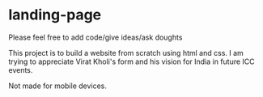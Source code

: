 # landing-page

Please feel free to add code/give ideas/ask doughts

This project is to build a website from scratch using html and css.
I am trying to appreciate Virat Kholi's form and his vision for India in future ICC events.

Not made for mobile devices.
